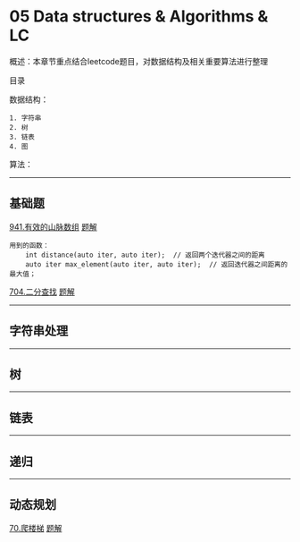# 05 Data structures & Algorithms & LC

概述：本章节重点结合leetcode题目，对数据结构及相关重要算法进行整理

目录

数据结构：

    1. 字符串
    2. 树
    3. 链表
    4. 图
   
算法：

---

## 基础题
[941.有效的山脉数组](https://leetcode-cn.com/problems/valid-mountain-array/)
[题解](https://leetcode-cn.com/problems/valid-mountain-array/solution/ying-gai-xie-fu-he-tiao-jian-de-cai-shi-zheng-que-/)
```
用到的函数：
    int distance(auto iter, auto iter);  // 返回两个迭代器之间的距离
    auto iter max_element(auto iter, auto iter);  // 返回迭代器之间距离的最大值；
```

[704.二分查找](https://leetcode-cn.com/problems/binary-search/)
[题解](https://leetcode-cn.com/problems/binary-search/solution/1-er-fen-fa-2-algorithmfind-by-xbox4kpsx/)

---

## 字符串处理

---

## 树


---

## 链表


---

## 递归


---

## 动态规划

[70.爬楼梯](https://leetcode-cn.com/problems/climbing-stairs/submissions/) 
[题解](https://leetcode-cn.com/problems/climbing-stairs/solution/guan-jian-zai-yu-de-dao-dong-tai-zhuan-yi-fang-che/)



